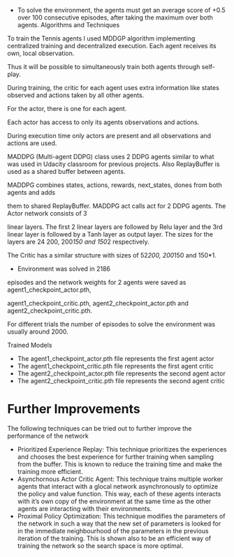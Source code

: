 

- To solve the environment, the agents must get an average score of +0.5 over 100 consecutive episodes, 
after taking the maximum over both agents. Algorithms and Techniques 

To train the Tennis agents I used MDDGP algorithm implementing centralized training and decentralized execution. 
Each agent receives its own, local observation. 

Thus it will be possible to simultaneously train both agents through self-play. 

During training, the critic for each agent uses extra information like states observed and actions taken by all other agents.

For the actor, there is one for each agent. 

Each actor has access to only its agents observations and actions. 

During execution time only actors are present and all observations and actions are used. 

MADDPG (Multi-agent DDPG) class uses 2 DDPG agents similar to what was used in Udacity classroom 
for previous projects. Also ReplayBuffer is used as a shared buffer between agents. 

MADDPG combines states, actions, rewards, next_states, dones from both agents and adds 

them to shared ReplayBuffer. MADDPG act calls act for 2 DDPG agents. The Actor network consists of 3 

linear layers. The first 2 linear layers are followed by Relu layer and the 3rd linear layer is followed by a Tanh 
layer as output layer. The sizes for the layers are 24 200, 200*150 and 150*2 respectively. 

The Critic has a similar structure with sizes of 52*200, 200*150 and 150*1. 

- Environment was solved in 2186 

episodes and the network weights for 2 agents were saved as agent1_checkpoint_actor.pth, 

agent1_checkpoint_critic.pth, agent2_checkpoint_actor.pth and agent2_checkpoint_critic.pth. 

For different trials the number of episodes to solve the environment was usually around 2000.


Trained Models

- The agent1_checkpoint_actor.pth file represents the first agent actor
- The agent1_checkpoint_critic.pth file represents the first agent critic
- The agent2_checkpoint_actor.pth file represents the second agent actor
- The agent2_checkpoint_critic.pth file represents the second agent critic

# Further Improvements

The following techniques can be tried out to further improve the performance of the network

- Prioritized Experience Replay: This technique prioritizes the experiences and chooses the best experience for further training when sampling from the buffer. This is known to reduce the training time and make the training more efficient.
- Asynchornous Actor Critic Agent: This technique trains multiple worker agents that interact with a glocal network asynchronously to optimize the policy and value function. This way, each of these agents interacts with it’s own copy of the environment at the same time as the other agents are interacting with their environments.
- Proximal Policy Optimization: This technique modifies the parameters of the network in such a way that the new set of parameters is looked for in the immediate neighbourhood of the parameters in the previous iteration of the training. This is shown also to be an efficient way of training the network so the search space is more optimal.
